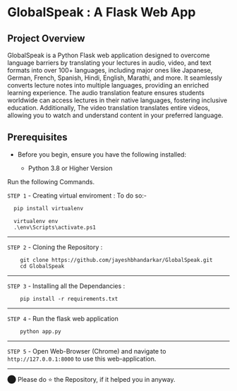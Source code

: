 # GlobalSpeak : A Flask Web App

## Project Overview
GlobalSpeak is a Python Flask web application designed to overcome language barriers by translating your lectures in audio, video, and text formats into over 100+ languages, including major ones like Japanese, German, French, Spanish, Hindi, English, Marathi, and more. It seamlessly converts lecture notes into multiple languages, providing an enriched learning experience. The audio translation feature ensures students worldwide can access lectures in their native languages, fostering inclusive education. Additionally, The video translation translates entire videos, allowing you to watch and understand content in your preferred language.

## Prerequisites
- Before you begin, ensure you have the following installed:

    - Python 3.8 or Higher Version

Run the following Commands.

`STEP 1` - Creating virtual enviroment :
To do so:-
```bash
  pip install virtualenv
```
```
  virtualenv env
  .\env\Scripts\activate.ps1
```
----
`STEP 2` - Cloning the Repository :
```
    git clone https://github.com/jayeshbhandarkar/GlobalSpeak.git
    cd GlobalSpeak
```
----
`STEP 3` - Installing all the Dependancies :

```
    pip install -r requirements.txt
```
---
`STEP 4` - Run the flask web application
```
    python app.py
```
---
`STEP 5` - Open Web-Browser (Chrome) and navigate to `http://127.0.0.1:8000` to use this web-application.

---

⬤ Please do ⭐ the Repository, if it helped you in anyway.
